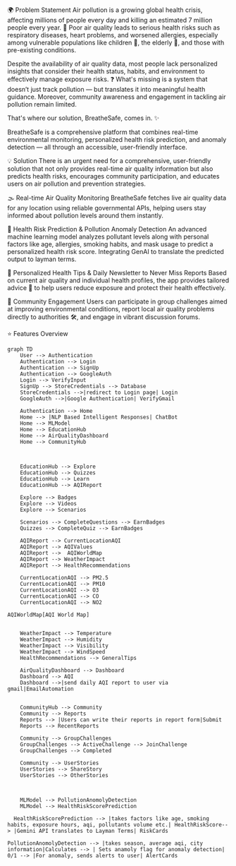 🌍 Problem Statement
Air pollution is a growing global health crisis, affecting millions of people every day and killing an estimated 7 million people every year. 🏥 Poor air quality leads to serious health risks such as respiratory diseases, heart problems, and worsened allergies, especially among vulnerable populations like children 👶, the elderly 👵, and those with pre-existing conditions.

Despite the availability of air quality data, most people lack personalized insights that consider their health status, habits, and environment to effectively manage exposure risks. ❓ What's missing is a system that doesn’t just track pollution — but translates it into meaningful health guidance. Moreover, community awareness and engagement in tackling air pollution remain limited.

That's where our solution, BreatheSafe, comes in. ✨

BreatheSafe is a comprehensive platform that combines real-time environmental monitoring, personalized health risk prediction, and anomaly detection — all through an accessible, user-friendly interface.

💡 Solution
There is an urgent need for a comprehensive, user-friendly solution that not only provides real-time air quality information but also predicts health risks, encourages community participation, and educates users on air pollution and prevention strategies.

🌫️ Real-time Air Quality Monitoring
BreatheSafe fetches live air quality data for any location using reliable governmental APIs, helping users stay informed about pollution levels around them instantly.

🧠 Health Risk Prediction & Pollution Anomaly Detection
An advanced machine learning model analyzes pollutant levels along with personal factors like age, allergies, smoking habits, and mask usage to predict a personalized health risk score. Integrating GenAI to translate the predicted output to layman terms.

💌 Personalized Health Tips & Daily Newsletter to Never Miss Reports
Based on current air quality and individual health profiles, the app provides tailored advice 📝 to help users reduce exposure and protect their health effectively.

👥 Community Engagement
Users can participate in group challenges aimed at improving environmental conditions, report local air quality problems directly to authorities 🛠️, and engage in vibrant discussion forums.

⭐ Features Overview

```mermaid
graph TD
    User --> Authentication
    Authentication --> Login
    Authentication --> SignUp
    Authentication --> GoogleAuth
    Login --> VerifyInput
    SignUp --> StoreCredentials --> Database
    StoreCredentials -->|redirect to Login page| Login
    GoogleAuth -->|Google Authentication| VerifyGmail

    Authentication --> Home
    Home --> |NLP Based Intelligent Responses| ChatBot
    Home --> MLModel
    Home --> EducationHub
    Home --> AirQualityDashboard
    Home --> CommunityHub



    EducationHub --> Explore
    EducationHub --> Quizzes
    EducationHub --> Learn
    EducationHub --> AQIReport

    Explore --> Badges
    Explore --> Videos
    Explore --> Scenarios

    Scenarios --> CompleteQuestions --> EarnBadges
    Quizzes --> CompleteQuiz --> EarnBadges

    AQIReport --> CurrentLocationAQI
    AQIReport --> AQIValues
    AQIReport -->  AQIWorldMap
    AQIReport --> WeatherImpact
    AQIReport --> HealthRecommendations

    CurrentLocationAQI --> PM2.5
    CurrentLocationAQI --> PM10
    CurrentLocationAQI --> O3
    CurrentLocationAQI --> CO
    CurrentLocationAQI --> NO2

AQIWorldMap[AQI World Map]


    WeatherImpact --> Temperature
    WeatherImpact --> Humidity
    WeatherImpact --> Visibility
    WeatherImpact --> WindSpeed
    HealthRecommendations --> GeneralTips

    AirQualityDashboard --> Dashboard
    Dashboard --> AQI
    Dashboard -->|send daily AQI report to user via gmail|EmailAutomation


    CommunityHub --> Community
    Community --> Reports
    Reports --> |Users can write their reports in report form|Submit
    Reports --> RecentReports

    Community --> GroupChallenges
    GroupChallenges --> ActiveChallenge --> JoinChallenge
    GroupChallenges --> Completed

    Community --> UserStories
    UserStories --> ShareStory
    UserStories --> OtherStories

  

    MLModel --> PollutionAnomolyDetection
    MLModel --> HealthRiskScorePrediction

  HealthRiskScorePrediction --> |takes factors like age, smoking habits, exposure hours, aqi, pollutants volume etc.| HealthRiskScore--> |Gemini API translates to Layman Terms| RiskCards

PollutionAnomolyDetection --> |takes season, average aqi, city information|Calculates --> | Sets anamoly flag for anomaly detection| 0/1 --> |For anomaly, sends alerts to user| AlertCards 

